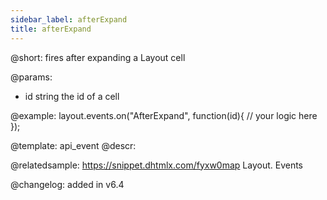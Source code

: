 ```yaml
---
sidebar_label: afterExpand
title: afterExpand
---          
```


@short: fires after expanding a Layout cell

@params:
- id		string		the id of a cell


@example:
layout.events.on("AfterExpand", function(id){
	// your logic here
});


@template: api_event
@descr:

@relatedsample: https://snippet.dhtmlx.com/fyxw0map	Layout. Events

@changelog:
added in v6.4


